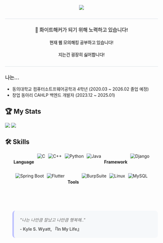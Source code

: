 <div align="center">
<img src="https://capsule-render.vercel.app/api?type=waving&color=0:e4a8ff,100:96a2fd&height=120&text=Hello%20World!&animation=&fontColor=424fff&fontSize=50" />
</div>
<h2 style="border-bottom: 1px solid #d8dee4; color: #282d33;">  </h2>  
<div align="center">
<h3 style="color: #4a4a4a;">🌱 화이트해커가 되기 위해 노력하고 있습니다!</h3>
<h4 style="color: #4a4a4a;">현재 웹 모의해킹 공부하고 있습니다!</h3>
<h4 style="color: #4a4a4a;">지는건 굉장히 싫어합니다!</h3>
</div>
<h2 style="border-bottom: 1px solid #d8dee4; color: #282d33;">  </h2>  

<div align="left">
<h3 style="color: #4a4a4a;"> 나는...</h3>
    <ul>
        <li>동의대학교 컴퓨터소트프웨어공학과 4학년 (2020.03 ~ 2026.02 졸업 예정) </li>
        <li>창업 동아리 CAHLP 백엔드 개발자 (2023.12 ~ 2025.01) </li>
    </ul>
</div>
<div align="left">
<h2>🏆 My Stats</h2>
<div align="left">
    <a href = "https://solved.ac/qkekdhd"><img src="https://mazassumnida.wtf/api/v2/generate_badge?boj=qkekdhd"/></a>
    <img src="https://github-readme-stats.vercel.app/api/top-langs/?username=DAADAISMYLIFE&layout=compact&bg_color=180,412d43,00000000&title_color=ff961f&text_color=ff961f"/> 
</div>

<div align="left">
<h2>🛠️ Skills</h2>
<div style="display: flex; flex-wrap: wrap; justify-content: center; gap: 10px;">
<h4>Language</h4>
<img src="https://img.shields.io/badge/C-A8B9CC?style=for-the-badge&logo=C&logoColor=white" alt="C" />
<img src="https://img.shields.io/badge/C++-00599C?style=for-the-badge&logo=C%2B%2B&logoColor=white" alt="C++" />
<img src="https://img.shields.io/badge/Python-3776AB?style=for-the-badge&logo=Python&logoColor=white" alt="Python" />
<img src="https://img.shields.io/badge/Java-007396?style=for-the-badge&logo=Java&logoColor=white" alt="Java" />
<h4>Framework</h4>
<img src="https://img.shields.io/badge/Django-092E20?style=for-the-badge&logo=Django&logoColor=white" alt="Django" />
<img src="https://img.shields.io/badge/Spring%20Boot-6DB33F?style=for-the-badge&logo=Spring%20Boot&logoColor=white" alt="Spring Boot" />
<img src="https://img.shields.io/badge/Flutter-02569B?style=for-the-badge&logo=Flutter&logoColor=white" alt="Flutter" />
<h4>Tools</h4>
<img src="https://img.shields.io/badge/burpsuite-FF6633?style=for-the-badge&logo=burpsuite&logoColor=white" alt="BurpSuite">
<img src="https://img.shields.io/badge/Linux-FCC624?style=for-the-badge&logo=Linux&logoColor=white" alt="Linux" />
<img src="https://img.shields.io/badge/MySQL-4479A1?style=for-the-badge&logo=MySQL&logoColor=white" alt="MySQL" />
</div>
</div>

<br/> <br/>
<div align="left">
<blockquote style="background-color: #f6f8fa; padding: 20px; border-radius: 10px; border-left: 5px solid #bdc1ff; margin-top: 20px;">
<i style="color: #6a6a6a;">"나는 나만큼 잘났고 나만큼 행복해.."</i>
<br>
<cite style="display: block; margin-top: 10px; font-style: normal; font-weight: bold;">- Kyle S. Wyatt, 『In My Life』</cite>
</blockquote>
</div>
